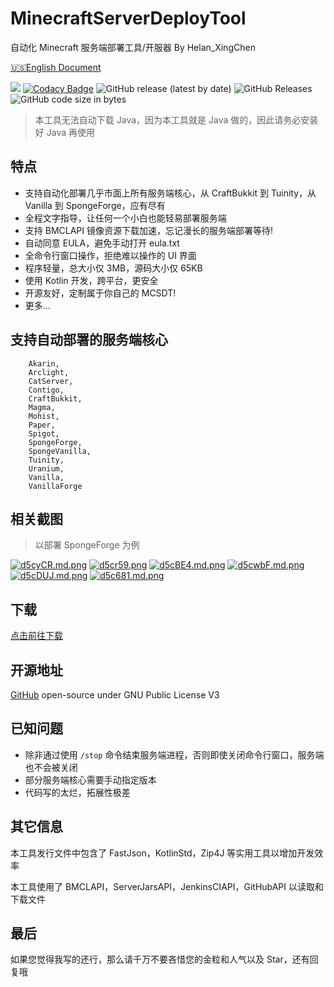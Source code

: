 # MinecraftServerDeployTool
自动化 Minecraft 服务端部署工具/开服器 By Helan_XingChen

[🇺🇸English Document](README_EN.md)

![](https://img.shields.io/badge/license-GPL--3.0-orange) 
[![Codacy Badge](https://api.codacy.com/project/badge/Grade/a19111b87e8c4fa095c00a160953d07c)](https://app.codacy.com/manual/shaokeyibb/MinecraftServerDeployTool?utm_source=github.com&utm_medium=referral&utm_content=shaokeyibb/MinecraftServerDeployTool&utm_campaign=Badge_Grade_Dashboard)
![GitHub release (latest by date)](https://img.shields.io/github/v/release/shaokeyibb/MinecraftServerDeployTool)
![GitHub Releases](https://img.shields.io/github/downloads/shaokeyibb/MinecraftServerDeployTool/latest/total)
![GitHub code size in bytes](https://img.shields.io/github/languages/code-size/shaokeyibb/MinecraftServerDeployTool)
> 本工具无法自动下载 Java，因为本工具就是 Java 做的，因此请务必安装好 Java 再使用

## 特点

- 支持自动化部署几乎市面上所有服务端核心，从 CraftBukkit 到 Tuinity，从 Vanilla 到 SpongeForge，应有尽有
- 全程文字指导，让任何一个小白也能轻易部署服务端
- 支持 BMCLAPI 镜像资源下载加速，忘记漫长的服务端部署等待!
- 自动同意 EULA，避免手动打开 eula.txt
- 全命令行窗口操作，拒绝难以操作的 UI 界面
- 程序轻量，总大小仅 3MB，源码大小仅 65KB
- 使用 Kotlin 开发，跨平台，更安全
- 开源友好，定制属于你自己的 MCSDT!
- 更多...



## 支持自动部署的服务端核心

        Akarin,
        Arclight,
        CatServer,
        Contigo,
        CraftBukkit,
        Magma,
        Mohist,
        Paper,
        Spigot,
        SpongeForge,
        SpongeVanilla,
        Tuinity,
        Uranium,
        Vanilla,
        VanillaForge
        
## 相关截图
> 以部署 SpongeForge 为例

[![d5cyCR.md.png](https://s1.ax1x.com/2020/08/28/d5cyCR.md.png)](https://www.mcbbs.net/thread-1112127-1-1.html)
[![d5cr59.png](https://s1.ax1x.com/2020/08/28/d5cr59.png)](https://www.mcbbs.net/thread-1112127-1-1.html)
[![d5cBE4.md.png](https://s1.ax1x.com/2020/08/28/d5cBE4.md.png)](https://www.mcbbs.net/thread-1112127-1-1.html)
[![d5cwbF.md.png](https://s1.ax1x.com/2020/08/28/d5cwbF.md.png)](https://www.mcbbs.net/thread-1112127-1-1.html)
[![d5cDUJ.md.png](https://s1.ax1x.com/2020/08/28/d5cDUJ.md.png)](https://www.mcbbs.net/thread-1112127-1-1.html)
[![d5c681.md.png](https://s1.ax1x.com/2020/08/28/d5c681.md.png)](https://www.mcbbs.net/thread-1112127-1-1.html)

## 下载

[点击前往下载](https://github.com/shaokeyibb/MinecraftServerDeployTool/releases)

## 开源地址

[GitHub](https://github.com/shaokeyibb/MinecraftServerDeployTool) open-source under GNU Public License V3

## 已知问题

- 除非通过使用 `/stop` 命令结束服务端进程，否则即使关闭命令行窗口，服务端也不会被关闭
- 部分服务端核心需要手动指定版本
- 代码写的太烂，拓展性极差

## 其它信息

  本工具发行文件中包含了 FastJson，KotlinStd，Zip4J 等实用工具以增加开发效率

  本工具使用了 BMCLAPI，ServerJarsAPI，JenkinsCIAPI，GitHubAPI 以读取和下载文件

## 最后

如果您觉得我写的还行，那么请千万不要吝惜您的金粒和人气以及 Star，还有回复哦
